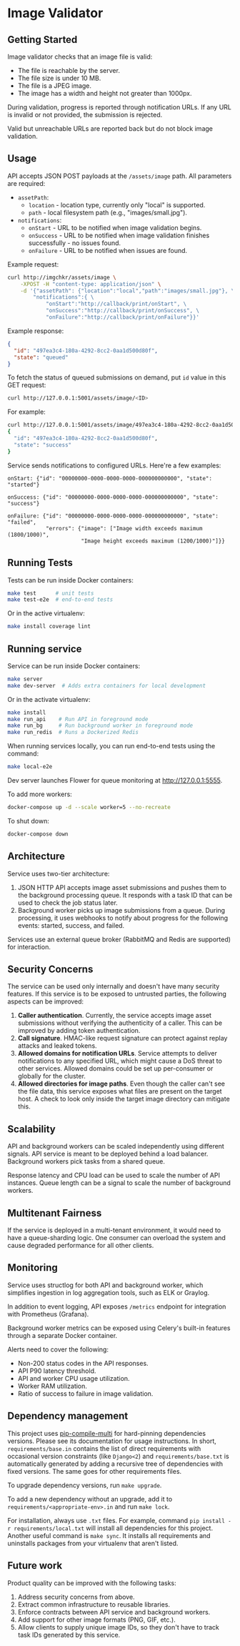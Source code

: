 # Image Validator

## Getting Started

Image validator checks that an image file is valid:

- The file is reachable by the server.
- The file size is under 10 MB.
- The file is a JPEG image.
- The image has a width and height not greater than 1000px.

During validation, progress is reported through notification URLs.
If any URL is invalid or not provided, the submission is rejected.

Valid but unreachable URLs are reported back but do not block image validation.

## Usage

API accepts JSON POST payloads at the `/assets/image` path.
All parameters are required:

- `assetPath`:
    - `location` - location type, currently only "local" is supported.
    - `path` - local filesystem path (e.g., "images/small.jpg").
- `notifications`:
    - `onStart` - URL to be notified when image validation begins.
    - `onSuccess` - URL to be notified when image validation finishes successfully - no issues found.
    - `onFailure` - URL to be notified when issues are found.

Example request:

```bash
curl http://imgchkr/assets/image \
    -XPOST -H "content-type: application/json" \
    -d '{"assetPath": {"location":"local","path":"images/small.jpg"}, \
        "notifications":{ \
            "onStart":"http://callback/print/onStart", \
            "onSuccess":"http://callback/print/onSuccess", \
            "onFailure":"http://callback/print/onFailure"}}'
```

Example response:

```json
{
  "id": "497ea3c4-180a-4292-8cc2-0aa1d500d80f",
  "state": "queued"
}
```

To fetch the status of queued submissions on demand,
put `id` value in this GET request:

```bash
curl http://127.0.0.1:5001/assets/image/<ID>
```

For example:

```bash
curl http://127.0.0.1:5001/assets/image/497ea3c4-180a-4292-8cc2-0aa1d500d80f
{
  "id": "497ea3c4-180a-4292-8cc2-0aa1d500d80f",
  "state": "success"
}
```

Service sends notifications to configured URLs. Here're a few examples:

```
onStart: {"id": "00000000-0000-0000-0000-000000000000", "state": "started"}

onSuccess: {"id": "00000000-0000-0000-0000-000000000000", "state": "success"}

onFailure: {"id": "00000000-0000-0000-0000-000000000000", "state": "failed",
            "errors": {"image": ["Image width exceeds maximum (1800/1000)",
                       "Image height exceeds maximum (1200/1000)"]}}
```

## Running Tests

Tests can be run inside Docker containers:

```bash
make test      # unit tests
make test-e2e  # end-to-end tests
```

Or in the active virtualenv:

```bash
make install coverage lint
```

## Running service

Service can be run inside Docker containers:

```bash
make server
make dev-server  # Adds extra containers for local development
```

Or in the activate virtualenv:

```bash
make install
make run_api    # Run API in foreground mode
make run_bg     # Run background worker in foreground mode
make run_redis  # Runs a Dockerized Redis
```

When running services locally, you can run end-to-end tests using the command:

```bash
make local-e2e
```

Dev server launches Flower for queue monitoring at http://127.0.0.1:5555.

To add more workers:

```bash
docker-compose up -d --scale worker=5 --no-recreate
```

To shut down:

```bash
docker-compose down
```

## Architecture

Service uses two-tier architecture:

1. JSON HTTP API accepts image asset submissions and pushes them to the background processing queue.
   It responds with a task ID that can be used to check the job status later.
2. Background worker picks up image submissions from a queue.
   During processing, it uses webhooks to notify about progress for the following events: started, success, and failed. 

Services use an external queue broker (RabbitMQ and Redis are supported) for interaction.


## Security Concerns

The service can be used only internally and doesn't have many security features.
If this service is to be exposed to untrusted parties, the following aspects can be improved:

1. **Caller authentication**. Currently, the service accepts image asset submissions without verifying the authenticity of a caller.
   This can be improved by adding token authentication.
2. **Call signature**. HMAC-like request signature can protect against replay attacks and leaked tokens.
3. **Allowed domains for notification URLs**. Service attempts to deliver notifications to any specified URL,
   which might cause a DoS threat to other services. Allowed domains could be set up per-consumer or globally for the cluster.
4. **Allowed directories for image paths**. Even though the caller can't see the file data, this service exposes what files are present on the target host. A check to look only inside the target image directory can mitigate this.

## Scalability

API and background workers can be scaled independently using different signals.
API service is meant to be deployed behind a load balancer.
Background workers pick tasks from a shared queue.

Response latency and CPU load can be used to scale the number of API instances.
Queue length can be a signal to scale the number of background workers.

## Multitenant Fairness

If the service is deployed in a multi-tenant environment, it would need
to have a queue-sharding logic. One consumer can overload the system
and cause degraded performance for all other clients.

## Monitoring

Service uses structlog for both API and background worker, which simplifies ingestion in log aggregation tools,
such as ELK or Graylog.

In addition to event logging, API exposes `/metrics` endpoint for integration with Prometheus (Grafana).

Background worker metrics can be exposed using Celery's built-in features through a separate Docker container.

Alerts need to cover the following:

- Non-200 status codes in the API responses.
- API P90 latency threshold.
- API and worker CPU usage utilization.
- Worker RAM utilization.
- Ratio of success to failure in image validation.

## Dependency management

This project uses [pip-compile-multi](https://pypi.org/project/pip-compile-multi/) for hard-pinning dependencies versions.
Please see its documentation for usage instructions.
In short, `requirements/base.in` contains the list of direct requirements with occasional version constraints (like `Django<2`)
and `requirements/base.txt` is automatically generated by adding a recursive tree of dependencies with fixed versions.
The same goes for other requirements files.

To upgrade dependency versions, run `make upgrade`.

To add a new dependency without an upgrade, add it to `requirements/<appropriate-env>.in` and run `make lock`.

For installation, always use `.txt` files. For example, command `pip install -r requirements/local.txt`
will install all dependencies for this project.
Another useful command is `make sync`. It installs all requirements and uninstalls packages
from your virtualenv that aren't listed.

## Future work

Product quality can be improved with the following tasks:

1. Address security concerns from above.
2. Extract common infrastructure to reusable libraries.
3. Enforce contracts between API service and background workers.
4. Add support for other image formats (PNG, GIF, etc.).
5. Allow clients to supply unique image IDs, so they don't have to track task IDs generated by this service.
